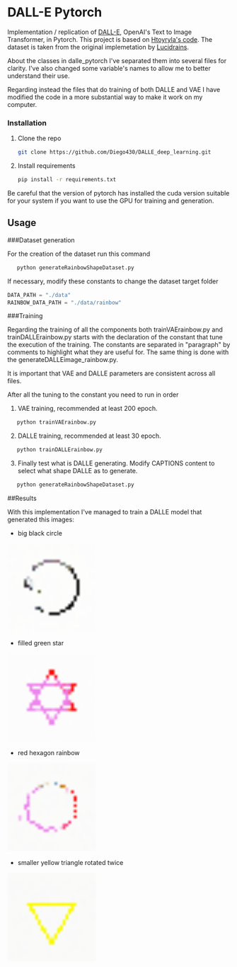 # DALL-E Pytorch

Implementation / replication of <a href="https://openai.com/blog/dall-e/">DALL-E</a>, OpenAI's Text to Image Transformer, in Pytorch.
This project is based on <a href="https://github.com/htoyryla/DALLE-pytorch">Htoyryla's code</a>.
The dataset is taken from the original implemetation by <a href="https://github.com/lucidrains/dalle-pytorch">Lucidrains</a>.

About the classes in dalle_pytorch I've separated them into several files for clarity.
I've also changed some variable's names to allow me to better understand their use.

Regarding instead the files that do training of both DALLE and VAE 
I have modified the code in a more substantial way to make it work on my computer.

### Installation

1. Clone the repo
   ```sh
   git clone https://github.com/Diego430/DALLE_deep_learning.git
   ```
2. Install requirements
   ```sh
   pip install -r requirements.txt
   ```

Be careful that the version of pytorch has installed the cuda version
suitable for your system if you want to use the GPU for training and generation.

## Usage

###Dataset generation

For the creation of the dataset run this command
```sh
   python generateRainbowShapeDataset.py
```

If necessary, modify these constants to change the dataset target folder

```python
DATA_PATH = "./data" 
RAINBOW_DATA_PATH = "./data/rainbow"
```

###Training

Regarding the training of all the components both trainVAErainbow.py and trainDALLErainbow.py 
starts with the declaration of the constant that tune the execution of the training.
The constants are separated in "paragraph" by comments to highlight what they are useful for.
The same thing is done with the generateDALLEimage_rainbow.py.

It is important that VAE and DALLE parameters are consistent across all files.

After all the tuning to the constant you need to run in order
1. VAE training, recommended at least 200 epoch.
```sh
   python trainVAErainbow.py
```

2. DALLE training, recommended at least 30 epoch.
```sh
   python trainDALLErainbow.py
```

3. Finally test what is DALLE generating.
Modify CAPTIONS content to select what shape DALLE as to generate. 
```sh
   python generateRainbowShapeDataset.py
```

##Results

With this implementation I've managed to train a DALLE model that generated this images:

* big black circle
  
<img src="./generated_images/big_black_circle_rainbow_v3dalle_.png" width=200 title="big black circle"></img>
* filled green star
  
<img src="./generated_images/filled_green_star_rainbow_v3dalle_.png" width=200 title="filled green star"></img>
* red hexagon rainbow

<img src="./generated_images/red_hexagon_rainbow_v3dalle_.png" width=200 title="red hexagon rainbow"></img>
* smaller yellow triangle rotated twice
  
<img src="./generated_images/smaller_yellow_triangle_rotated_twice_rainbow_v3dalle_.png" width=200 title="smaller yellow triangle rotated twice"></img>
